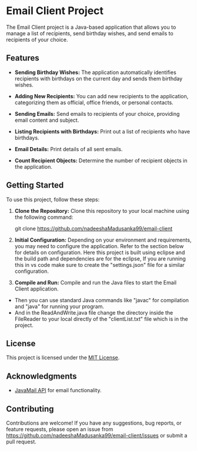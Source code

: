 # Email Client Project

The Email Client project is a Java-based application that allows you to manage a list of recipients, send birthday wishes, and send emails to recipients of your choice.

## Features

- **Sending Birthday Wishes:** The application automatically identifies recipients with birthdays on the current day and sends them birthday wishes.

- **Adding New Recipients:** You can add new recipients to the application, categorizing them as official, office friends, or personal contacts.

- **Sending Emails:** Send emails to recipients of your choice, providing email content and subject.

- **Listing Recipients with Birthdays:** Print out a list of recipients who have birthdays.

- **Email Details:** Print details of all sent emails.

- **Count Recipient Objects:** Determine the number of recipient objects in the application.

## Getting Started

To use this project, follow these steps:

1. **Clone the Repository:** Clone this repository to your local machine using the following command:

   git clone https://github.com/nadeeshaMadusanka99/email-client

2. **Initial Configuration:** Depending on your environment and requirements, you may need to configure the application. Refer to the section below for details on configuration.
   Here this project is built using eclipse and the build path and dependencies are for the eclipse, If you are running this in vs code make sure to create the "settings.json" file for a similar configuration. 

4. **Compile and Run:** Compile and run the Java files to start the Email Client application.
- Then you can use standard Java commands like "javac" for compilation and "java" for running your program.
- And in the ReadAndWrite.java file change the directory inside the FileReader to your local directly of the "clientList.txt" file which is in the project.     

## License

This project is licensed under the [MIT License](LICENSE).

## Acknowledgments

- [JavaMail API](https://javaee.github.io/javamail/) for email functionality.


## Contributing

Contributions are welcome! If you have any suggestions, bug reports, or feature requests, please open an issue from https://github.com/nadeeshaMadusanka99/email-client/issues or submit a pull request.
